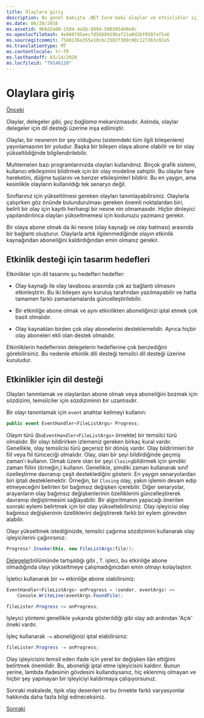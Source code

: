 ```yaml
---
title: Olaylara giriş
description: Bu genel bakışta .NET Core'daki olaylar ve etkinlikler için dil tasarımı hedeflerimiz hakkında bilgi edinin.
ms.date: 06/20/2016
ms.assetid: 9b8d2a00-1584-4a5b-8994-5003d54d8e0c
ms.openlocfilehash: 4e660f85eecfd5668919baf21a0d26f858faf5a6
ms.sourcegitcommit: 7588136e355e10cbc2582f389c90c127363c02a5
ms.translationtype: MT
ms.contentlocale: tr-TR
ms.lasthandoff: 03/14/2020
ms.locfileid: "79146120"
---
```

# <a name="introduction-to-events"></a>Olaylara giriş

[Önceki](delegates-patterns.md)

Olaylar, delegeler *gibi, geç bağlama* mekanizmasıdır. Aslında, olaylar delegeler için dil desteği üzerine inşa edilmiştir.

Olaylar, bir nesnenin bir şey olduğunu (sistemdeki tüm ilgili bileşenlere) yayınlamasının bir yoludur. Başka bir bileşen olaya abone olabilir ve bir olay yükseltildiğinde bilgilendirilebilir.

Muhtemelen bazı programlarınızda olayları kullandınız. Birçok grafik sistemi, kullanıcı etkileşimini bildirmek için bir olay modeline sahiptir. Bu olaylar fare hareketini, düğme tuşlarını ve benzer etkileşimleri bildirir. Bu en yaygın, ama kesinlikle olayların kullanıldığı tek senaryo değil.

Sınıflarınız için yükseltilmesi gereken olayları tanımlayabilirsiniz. Olaylarla çalışırken göz önünde bulundurulması gereken önemli noktalardan biri, belirli bir olay için kayıtlı herhangi bir nesne nin olmamasıdır. Hiçbir dinleyici yapılandırılınca olayları yükseltmemesi için kodunuzu yazmanız gerekir.

Bir olaya abone olmak da iki nesne (olay kaynağı ve olay batması) arasında bir bağlantı oluşturur. Olaylarla artık ilgilenmediğinde olayın etkinlik kaynağından aboneliğini kaldırdığından emin olmanız gerekir.

## <a name="design-goals-for-event-support"></a>Etkinlik desteği için tasarım hedefleri

Etkinlikler için dil tasarımı şu hedefleri hedefler:

- Olay kaynağı ile olay lavabosu arasında çok az bağlantı olmasını etkinleştirin. Bu iki bileşen aynı kuruluş tarafından yazılmayabilir ve hatta tamamen farklı zamanlamalarda güncelleştirilebilir.

- Bir etkinliğe abone olmak ve aynı etkinlikten aboneliğinizi iptal etmek çok basit olmalıdır.

- Olay kaynakları birden çok olay abonelerini desteklemelidir. Ayrıca hiçbir olay aboneleri ekli olan destek olmalıdır.

Etkinliklerin hedeflerinin delegelerin hedeflerine çok benzediğini görebilirsiniz.
Bu nedenle etkinlik dili desteği temsilci dil desteği üzerine kuruludur.

## <a name="language-support-for-events"></a>Etkinlikler için dil desteği

Olayları tanımlamak ve olaylardan abone olmak veya aboneliğini bozmak için sözdizimi, temsilciler için sözdiziminin bir uzantısıdır.

Bir olayı tanımlamak için `event` anahtar kelimeyi kullanın:

```csharp
public event EventHandler<FileListArgs> Progress;
```

Olayın türü (bu`EventHandler<FileListArgs>` örnekte) bir temsilci türü olmalıdır. Bir olayı bildirirken izlemeniz gereken birkaç kural vardır. Genellikle, olay temsilcisi türü geçersiz bir dönüş vardır.
Olay bildirimleri bir fiil veya fiil tümceciği olmalıdır.
Olay, olan bir şeyi bildirdiğinde geçmiş zaman'ı kullanın. Olmak üzere olan bir şeyi `Closing`bildirmek için şimdiki zaman fiilini (örneğin,) kullanın. Genellikle, şimdiki zaman kullanarak sınıf özelleştirme davranışı çeşit desteklediğini gösterir. En yaygın senaryolardan biri iptali desteklemektir. Örneğin, bir `Closing` olay, yakın işlemin devam edip etmeyeceğini belirten bir bağımsız değişken içerebilir.  Diğer senaryolar, arayanların olay bağımsız değişkenlerinin özelliklerini güncelleştirerek davranışı değiştirmesini sağlayabilir. Bir algoritmanın yapacağı önerilen sonraki eylemi belirtmek için bir olay yükseltebilirsiniz. Olay işleyicisi olay bağımsız değişkeninin özelliklerini değiştirerek farklı bir eylem görevden alabilir.

Olayı yükseltmek istediğinizde, temsilci çağırma sözdizimini kullanarak olay işleyicilerini çağırırsınız:

```csharp
Progress?.Invoke(this, new FileListArgs(file));
```

[Delegeler](delegates-patterns.md)bölümünde tartışıldığı gibi , ?.
işleci, bu etkinliğe abone olmadığında olayı yükseltmeye çalışmadığınızdan emin olmayı kolaylaştırır.

İşletici kullanarak bir `+=` etkinliğe abone olabilirsiniz:

```csharp
EventHandler<FileListArgs> onProgress = (sender, eventArgs) =>
    Console.WriteLine(eventArgs.FoundFile);

fileLister.Progress += onProgress;
```

Işleyici yöntemi genellikle yukarıda gösterildiği gibi olay adı ardından 'Açık' öneki vardır.

İşleç kullanarak `-=` aboneliğinizi iptal elabilirsiniz:

```csharp
fileLister.Progress -= onProgress;
```

Olay işleyicisini temsil eden ifade için yerel bir değişken ilân ettiğimi belirtmek önemlidir. Bu, aboneliği iptal etme işleyicisini kaldırır.
Bunun yerine, lambda ifadesinin gövdesini kullandıysanız, hiç eklenmiş olmayan ve hiçbir şey yapmayan bir işleyiciyi kaldırmaya çalışıyorsunuz.

Sonraki makalede, tipik olay desenleri ve bu örnekte farklı varyasyonlar hakkında daha fazla bilgi edineceksiniz.

[Sonraki](event-pattern.md)
